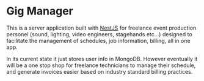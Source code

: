 <h1>Gig Manager</h1>
<p>
This is a server application built with <a href="https://nestjs.com" >NestJS</a> for freelance event production personel (sound, lighting, video engineers, stagehands etc...) designed to facilitate the management of schedules, job information, billing, all in one app. 
  
In its current state it just stores user info in MongoDB. However eventually it will be a one stop shop for freelance technicians to manage their schedule, and generate invoices easier based on industry standard billing practices.   
</p>
